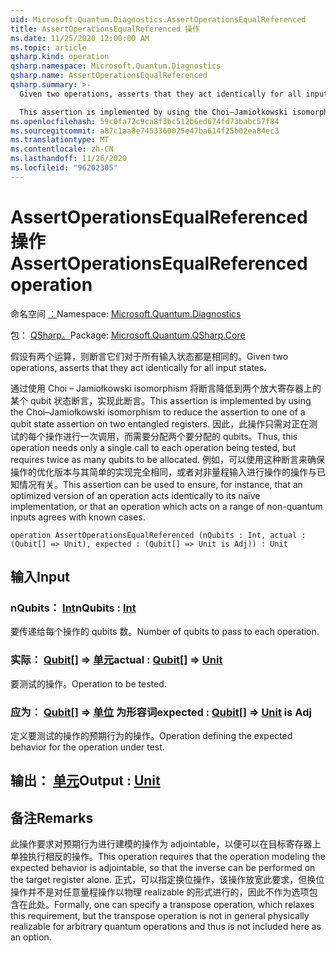```yaml
---
uid: Microsoft.Quantum.Diagnostics.AssertOperationsEqualReferenced
title: AssertOperationsEqualReferenced 操作
ms.date: 11/25/2020 12:00:00 AM
ms.topic: article
qsharp.kind: operation
qsharp.namespace: Microsoft.Quantum.Diagnostics
qsharp.name: AssertOperationsEqualReferenced
qsharp.summary: >-
  Given two operations, asserts that they act identically for all input states.

  This assertion is implemented by using the Choi–Jamiołkowski isomorphism to reduce the assertion to one of a qubit state assertion on two entangled registers. Thus, this operation needs only a single call to each operation being tested, but requires twice as many qubits to be allocated. This assertion can be used to ensure, for instance, that an optimized version of an operation acts identically to its naïve implementation, or that an operation which acts on a range of non-quantum inputs agrees with known cases.
ms.openlocfilehash: 59c0fa72c9ca8f3bc512b6ed674fd73babc57f84
ms.sourcegitcommit: a87c1aa8e7453360025e47ba614f25b02ea84ec3
ms.translationtype: MT
ms.contentlocale: zh-CN
ms.lasthandoff: 11/26/2020
ms.locfileid: "96202305"
---
```

# <a name="assertoperationsequalreferenced-operation"></a><span data-ttu-id="d7069-102">AssertOperationsEqualReferenced 操作</span><span class="sxs-lookup"><span data-stu-id="d7069-102">AssertOperationsEqualReferenced operation</span></span>

<span data-ttu-id="d7069-103">命名空间 [：](xref:Microsoft.Quantum.Diagnostics)</span><span class="sxs-lookup"><span data-stu-id="d7069-103">Namespace: [Microsoft.Quantum.Diagnostics](xref:Microsoft.Quantum.Diagnostics)</span></span>

<span data-ttu-id="d7069-104">包： [QSharp。](https://nuget.org/packages/Microsoft.Quantum.QSharp.Core)</span><span class="sxs-lookup"><span data-stu-id="d7069-104">Package: [Microsoft.Quantum.QSharp.Core](https://nuget.org/packages/Microsoft.Quantum.QSharp.Core)</span></span>


<span data-ttu-id="d7069-105">假设有两个运算，则断言它们对于所有输入状态都是相同的。</span><span class="sxs-lookup"><span data-stu-id="d7069-105">Given two operations, asserts that they act identically for all input states.</span></span>

<span data-ttu-id="d7069-106">通过使用 Choi – Jamiołkowski isomorphism 将断言降低到两个放大寄存器上的某个 qubit 状态断言，实现此断言。</span><span class="sxs-lookup"><span data-stu-id="d7069-106">This assertion is implemented by using the Choi–Jamiołkowski isomorphism to reduce the assertion to one of a qubit state assertion on two entangled registers.</span></span>
<span data-ttu-id="d7069-107">因此，此操作只需对正在测试的每个操作进行一次调用，而需要分配两个要分配的 qubits。</span><span class="sxs-lookup"><span data-stu-id="d7069-107">Thus, this operation needs only a single call to each operation being tested, but requires twice as many qubits to be allocated.</span></span>
<span data-ttu-id="d7069-108">例如，可以使用这种断言来确保操作的优化版本与其简单的实现完全相同，或者对非量程输入进行操作的操作与已知情况有关。</span><span class="sxs-lookup"><span data-stu-id="d7069-108">This assertion can be used to ensure, for instance, that an optimized version of an operation acts identically to its naïve implementation, or that an operation which acts on a range of non-quantum inputs agrees with known cases.</span></span>

```qsharp
operation AssertOperationsEqualReferenced (nQubits : Int, actual : (Qubit[] => Unit), expected : (Qubit[] => Unit is Adj)) : Unit
```


## <a name="input"></a><span data-ttu-id="d7069-109">输入</span><span class="sxs-lookup"><span data-stu-id="d7069-109">Input</span></span>

### <a name="nqubits--int"></a><span data-ttu-id="d7069-110">nQubits： [Int](xref:microsoft.quantum.lang-ref.int)</span><span class="sxs-lookup"><span data-stu-id="d7069-110">nQubits : [Int](xref:microsoft.quantum.lang-ref.int)</span></span>

<span data-ttu-id="d7069-111">要传递给每个操作的 qubits 数。</span><span class="sxs-lookup"><span data-stu-id="d7069-111">Number of qubits to pass to each operation.</span></span>


### <a name="actual--qubit--unit"></a><span data-ttu-id="d7069-112">实际： [Qubit](xref:microsoft.quantum.lang-ref.qubit)[] => [单元](xref:microsoft.quantum.lang-ref.unit)</span><span class="sxs-lookup"><span data-stu-id="d7069-112">actual : [Qubit](xref:microsoft.quantum.lang-ref.qubit)[] => [Unit](xref:microsoft.quantum.lang-ref.unit)</span></span> 

<span data-ttu-id="d7069-113">要测试的操作。</span><span class="sxs-lookup"><span data-stu-id="d7069-113">Operation to be tested.</span></span>


### <a name="expected--qubit--unit--is-adj"></a><span data-ttu-id="d7069-114">应为： [Qubit](xref:microsoft.quantum.lang-ref.qubit)[] => [单位](xref:microsoft.quantum.lang-ref.unit)  为形容词</span><span class="sxs-lookup"><span data-stu-id="d7069-114">expected : [Qubit](xref:microsoft.quantum.lang-ref.qubit)[] => [Unit](xref:microsoft.quantum.lang-ref.unit)  is Adj</span></span>

<span data-ttu-id="d7069-115">定义要测试的操作的预期行为的操作。</span><span class="sxs-lookup"><span data-stu-id="d7069-115">Operation defining the expected behavior for the operation under test.</span></span>



## <a name="output--unit"></a><span data-ttu-id="d7069-116">输出： [单元](xref:microsoft.quantum.lang-ref.unit)</span><span class="sxs-lookup"><span data-stu-id="d7069-116">Output : [Unit](xref:microsoft.quantum.lang-ref.unit)</span></span>



## <a name="remarks"></a><span data-ttu-id="d7069-117">备注</span><span class="sxs-lookup"><span data-stu-id="d7069-117">Remarks</span></span>

<span data-ttu-id="d7069-118">此操作要求对预期行为进行建模的操作为 adjointable，以便可以在目标寄存器上单独执行相反的操作。</span><span class="sxs-lookup"><span data-stu-id="d7069-118">This operation requires that the operation modeling the expected behavior is adjointable, so that the inverse can be performed on the target register alone.</span></span>
<span data-ttu-id="d7069-119">正式，可以指定换位操作，该操作放宽此要求，但换位操作并不是对任意量程操作以物理 realizable 的形式进行的，因此不作为选项包含在此处。</span><span class="sxs-lookup"><span data-stu-id="d7069-119">Formally, one can specify a transpose operation, which relaxes this requirement, but the transpose operation is not in general physically realizable for arbitrary quantum operations and thus is not included here as an option.</span></span>